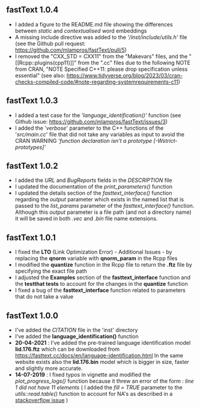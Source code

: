 
## fastText 1.0.4

* I added a figure to the README.md file showing the differences between *static* and *contextualised* word embeddings
* A missing include directive was added to the *'/inst/include/utils.h'* file (see the Github pull request: https://github.com/mlampros/fastText/pull/5)
* I removed the "CXX_STD = CXX11" from the "Makevars" files, and the "[[Rcpp::plugins(cpp11)]]" from the ".cc" files due to the following NOTE from CRAN, "NOTE Specified C++11: please drop specification unless essential" (see also: https://www.tidyverse.org/blog/2023/03/cran-checks-compiled-code/#note-regarding-systemrequirements-c11)


## fastText 1.0.3

* I added a test case for the *'language_identification()'* function (see Github issue: https://github.com/mlampros/fastText/issues/3)
* I added the '*verbose*' parameter to the C++ functions of the '*src/main.cc*' file that did not take any variables as input to avoid the CRAN WARNING *'function declaration isn't a prototype [-Wstrict-prototypes]'*


## fastText 1.0.2

* I added the *URL* and *BugReports* fields in the *DESCRIPTION* file
* I updated the documentation of the *print_parameters()* function 
* I updated the details section of the *fasttext_interface()* function regarding the *output* parameter which exists in the named list that is passed to the *list_params* parameter of the *fasttext_interface()* function. Although this *output* parameter is a file path (and not a directory name) it will be saved in both *.vec* and *.bin* file name extensions.


## fastText 1.0.1

* I fixed the **LTO** (Link Optimization Error) - Additional Issues - by replacing the **qnorm** variable with **qnorm_param** in the Rcpp files
* I modified the **quantize** function in the Rcpp file to return the **.ftz** file by specifying the exact file path
* I adjusted the **Examples** section of the **fasttext_interface** function and the **testthat tests** to account for the changes in the **quantize** function
* I fixed a bug of the **fasttext_interface** function related to parameters that do not take a value


## fastText 1.0.0

* I've added the *CITATION* file in the 'inst' directory
* I've added the **language_identification()** function
* **20-04-2021** : I've added the pre-trained language identification model **lid.176.ftz** which can be downloaded from https://fasttext.cc/docs/en/language-identification.html In the same website exists also the **lid.176.bin** model which is bigger in size, faster and slightly more accurate.
* **14-07-2019** : I fixed typos in vignette and modified the *plot_progress_logs()* function because it threw an error of the form : *line 1 did not have 11 elements* ( I added the *fill = TRUE* parameter to the *utils::read.table()* function to account for NA's as described in a [stackoverflow issue](https://stackoverflow.com/a/18161099/8302386) )
